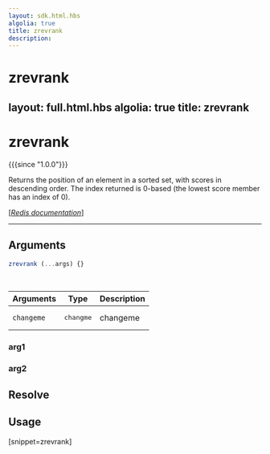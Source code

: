 ```yaml
---
layout: sdk.html.hbs
algolia: true
title: zrevrank
description:
---
```


# zrevrank
layout: full.html.hbs
algolia: true
title: zrevrank
---

# zrevrank

{{{since "1.0.0"}}}

Returns the position of an element in a sorted set, with scores in descending order. The index returned is 0-based (the lowest score member has an index of 0).

[[_Redis documentation_]](https://redis.io/commands/zrevrank)

---

## Arguments

```js
zrevrank (...args) {}

```

<br/>

| Arguments    | Type    | Description |
|--------------|---------|-------------|
| ``changeme`` | <pre>changme</pre> | changeme    |

### arg1

### arg2

## Resolve

## Usage

[snippet=zrevrank]
